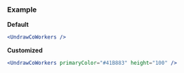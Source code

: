 ### Example

**Default**
```jsx
<UndrawCoWorkers />
```

**Customized**
```jsx
<UndrawCoWorkers primaryColor="#41B883" height="100" />
```
